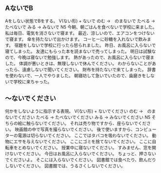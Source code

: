 ## AないでB
Aをしない状態でBをする。
V(ない形) + ないで   のむ →　のまないで たべる → たべないで みる → みないで
N5
今朝、朝ごはんを食べないで学校に来ました。
私は毎日、電気を消さないで寝ます。
最近、涼しいので、エアコンをつけないで寝ます。
傘を持たないで出かけます。
コーヒーに砂糖を入れないで飲みます。
宿題をしないで学校に行ったら怒られました。
昨日、お風呂に入らないで寝てしまった。
友達にもらった本を読まないで売ってしまった。
明日は試験なので、今晩は寝ないで勉強します。
熱があったので、お風呂に入らないで寝ました。
体調が悪いときは、無理しないで休んでください。
わからないことがあったら、遠慮しないで聞いてください。
財布を持たないで来てしまった。
辞書を使わないで、一人でやりました。
朝寝坊して急いでいたので、歯磨きをしないで学校に来ちゃった。
## 〜ないでください
何かをしないように指示する表現。
V(ない形) + ないでください   のむ →　のまないでください たべる → たべないでください みる → みないでください
N5
そちらの絵に触らないでください。
それは売り物ですから、座らないでください。
映画館の中で写真を撮らないでください。
後で使いますから、コンピューターの電源は切らないでください。
ここではタバコを吸わないでください。
動物にエサを与えないでください。
ここにゴミを捨てないでください。
ここに自転車をとめないでください。
授業中に寝ないでください。
すみません、窓を開けないでください。
今日はお風呂に入らないでください。
ちょっと、押さないでくださいよ。
そこには入らないでください。
図書館では食べたり、飲んだりしないでください。
図書館では、うるさくしないでください。